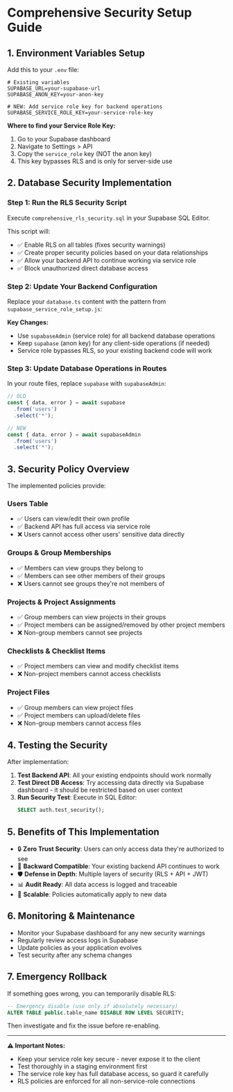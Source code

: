 # Comprehensive Security Setup Guide

## 1. Environment Variables Setup

Add this to your `.env` file:

```env
# Existing variables
SUPABASE_URL=your-supabase-url
SUPABASE_ANON_KEY=your-anon-key

# NEW: Add service role key for backend operations
SUPABASE_SERVICE_ROLE_KEY=your-service-role-key
```

**Where to find your Service Role Key:**
1. Go to your Supabase dashboard
2. Navigate to Settings > API
3. Copy the `service_role` key (NOT the anon key)
4. This key bypasses RLS and is only for server-side use

## 2. Database Security Implementation

### Step 1: Run the RLS Security Script
Execute `comprehensive_rls_security.sql` in your Supabase SQL Editor.

This script will:
- ✅ Enable RLS on all tables (fixes security warnings)
- ✅ Create proper security policies based on your data relationships
- ✅ Allow your backend API to continue working via service role
- ✅ Block unauthorized direct database access

### Step 2: Update Your Backend Configuration

Replace your `database.ts` content with the pattern from `supabase_service_role_setup.js`:

**Key Changes:**
- Use `supabaseAdmin` (service role) for all backend database operations
- Keep `supabase` (anon key) for any client-side operations (if needed)
- Service role bypasses RLS, so your existing backend code will work

### Step 3: Update Database Operations in Routes

In your route files, replace `supabase` with `supabaseAdmin`:

```typescript
// OLD
const { data, error } = await supabase
  .from('users')
  .select('*');

// NEW  
const { data, error } = await supabaseAdmin
  .from('users')
  .select('*');
```

## 3. Security Policy Overview

The implemented policies provide:

### **Users Table**
- ✅ Users can view/edit their own profile
- ✅ Backend API has full access via service role
- ❌ Users cannot access other users' sensitive data directly

### **Groups & Group Memberships**
- ✅ Members can view groups they belong to
- ✅ Members can see other members of their groups
- ❌ Users cannot see groups they're not members of

### **Projects & Project Assignments**
- ✅ Group members can view projects in their groups
- ✅ Project members can be assigned/removed by other project members
- ❌ Non-group members cannot see projects

### **Checklists & Checklist Items**
- ✅ Project members can view and modify checklist items
- ❌ Non-project members cannot access checklists

### **Project Files**
- ✅ Group members can view project files
- ✅ Project members can upload/delete files
- ❌ Non-group members cannot access files

## 4. Testing the Security

After implementation:

1. **Test Backend API**: All your existing endpoints should work normally
2. **Test Direct DB Access**: Try accessing data directly via Supabase dashboard - it should be restricted based on user context
3. **Run Security Test**: Execute in SQL Editor:
   ```sql
   SELECT auth.test_security();
   ```

## 5. Benefits of This Implementation

- 🔒 **Zero Trust Security**: Users can only access data they're authorized to see
- 🚀 **Backward Compatible**: Your existing backend API continues to work
- 🛡️ **Defense in Depth**: Multiple layers of security (RLS + API + JWT)
- 📊 **Audit Ready**: All data access is logged and traceable
- 🔄 **Scalable**: Policies automatically apply to new data

## 6. Monitoring & Maintenance

- Monitor your Supabase dashboard for any new security warnings
- Regularly review access logs in Supabase
- Update policies as your application evolves
- Test security after any schema changes

## 7. Emergency Rollback

If something goes wrong, you can temporarily disable RLS:

```sql
-- Emergency disable (use only if absolutely necessary)
ALTER TABLE public.table_name DISABLE ROW LEVEL SECURITY;
```

Then investigate and fix the issue before re-enabling.

---

**⚠️ Important Notes:**
- Keep your service role key secure - never expose it to the client
- Test thoroughly in a staging environment first
- The service role key has full database access, so guard it carefully
- RLS policies are enforced for all non-service-role connections